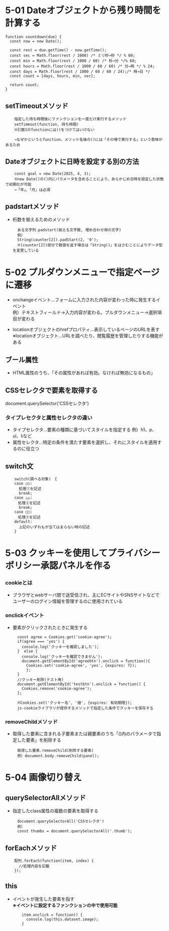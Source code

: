 # 5-01 Dateオブジェクトから残り時間を計算する

    function countdown(due) {
      const now = new Date();
    
      const rest = due.getTime() - now.getTime();
      const sec = Math.floor(rest / 1000) /* ミリ秒→秒 */ % 60;
      const min = Math.floor(rest / 1000 / 60) /* 秒→分 */% 60;
      const hours = Math.floor(rest / 1000 / 60 / 60) /* 分→時 */ % 24;
      const days = Math.floor(rest / 1000 / 60 / 60 / 24);/* 時→日 */
      const count = [days, hours, min, sec];
    
      return count;
    }

## setTimeoutメソッド

        指定した待ち時間後にファンクションを一度だけ実行するメソッド
        setTimeout(function, 待ち時間)
        ※引数1のfunctionには()をつけてはいけない

        →なぜかというとfunction、メソッド名後の()には「その場で実行する」という意味があるため

## Dateオブジェクトに日時を設定する別の方法

        const goal = new Date(2025, 4, 3);
        ※new Date()の()内にパラメータを含めることにより、あらかじめ日時を設定した状態で初期化が可能
        →「年」、「月」は必須

## padstartメソッド
- 桁数を揃えるためのメソッド

        ある文字列.padstart(揃える文字数, 埋め合わせ用の文字)
        例）
        String(counter[2]).padStart(2, '0');
        ※(counter[2])部分で数値を返す場合は「String()」をはさむことによりデータ型を変更している

# 5-02 プルダウンメニューで指定ページに遷移
- onchangeイベント…フォームに入力された内容が変わった時に発生するイベント  
  例）テキストフィールド→入力内容が変わる。プルダウンメニュー→選択項目が変わる

- locationオブジェクトのhrefプロパティ…表示しているページのURLを表す  
  ※locationオブジェクト…URLを調べたり、閲覧履歴を管理したりする機能がある

## ブール属性
- HTML属性のうち、「その属性があれば有効。なければ無効になるもの」

## CSSセレクタで要素を取得する
document.querySelector('CSSセレクタ')

### タイプレセクタと属性セレクタの違い
- タイプセレクタ…要素の種類に基づいてスタイルを指定する
  例）h1、p、ul、liなど
- 属性セレクタ…特定の条件を満たす要素を選択し、それにスタイルを適用するのに役立つ

## switch文

        switch(調べる対象)　{
        case ○○:
          処理①を記述
          break;
        case △△:
        　処理②を記述
          break;
        case □□:
        　処理③を記述
        default:
          上記のいずれもが当てはまらない時の記述
        }

# 5-03 クッキーを使用してプライバシーポリシー承認パネルを作る

### cookieとは
- ブラウザとwebサーバ間で送受信され、主にECサイトやSNSサイトなどで
  ユーザーのログイン情報を管理するのに使用されている

### onclickイベント
- 要素がクリックされたときに発生する

        const agree = Cookies.get('cookie-agree');
        if(agree === 'yes') {
          console.log('クッキーを確認しました');
        }  else {
          console.log('クッキーを確認できません');
          document.getElementById('agreebtn').onclick = function(){
            Cookies.set('cookie-agree', 'yes', {expires: 7});
            };
        }
        //クッキー削除(テスト用)
        document.getElementById('testbtn').onclick = function() {
          Cookies.remove('cookie-agree');
        };

        ※Cookies.set('クッキー名', '値', {expires: 有効期限});
        js-cookieライブラリが提供するメソッドで指定した条件でクッキーを保存する

### removeChildメソッド
- 取得した要素に含まれる子要素または親要素のうち「()内のパラメータで指定した要素」を削除する

        取得した要素.removeChild(削除する要素)
        例）document.body.removeChild(panel);

# 5-04 画像切り替え

## querySelectorAllメソッド
- 指定したclass属性の複数の要素を取得する
  
        document.querySelectorAll('CSSセレクタ')
        例）
        const thumbs = document.querySelectorAll('.thumb');

## forEachメソッド
        配列.forEach(function(item, index) {
          //処理内容を記載
        });

## this
- イベントが発生した要素を指す  
  **※イベントに設定するファンクションの中で使用可能**

          item.onclick = function() {
            console.log(this.dataset.image);
          }
